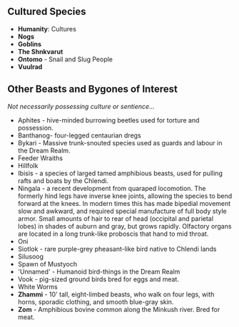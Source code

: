 ## Cultured Species
* **Humanity**: Cultures
* **Nogs**
* **Goblins**
* **The Shnkvarut**
* **Ontomo** - Snail and Slug People
* **Vuulrad**

## Other Beasts and Bygones of Interest
*Not necessarily possessing culture or sentience...*

* Aphites - hive-minded burrowing beetles used for torture and possession.
* Banthanog- four-legged centaurian dregs
* Bykari - Massive trunk-snouted species used as guards and labour in the Dream Realm.
* Feeder Wraiths
* Hillfolk
* Ibisis - a species of larged tamed amphibious beasts, used for pulling rafts and boats by the Chlendi.
* Ningala - a recent development from quaraped locomotion.  The formerly hind legs have inverse knee joints, allowing the species to bend forward at the knees.  In modern times this has made bipedial movement slow and awkward, and required special manufacture of full body style armor.  Small amounts of hair to rear of head (occipital and parietal lobes) in shades of auburn and gray, but grows rapidly.  Olfactory organs are located in a long trunk-like proboscis that hand to mid throat.
* Oni
* Siotlok - rare purple-grey pheasant-like bird native to Chlendi lands
* Silusoog
* Spawn of Mustyoch
* 'Unnamed' - Humanoid bird-things in the Dream Realm
* Vook - pig-sized ground birds bred for eggs and meat. 
* White Worms
* **Zhammi** - 10' tall, eight-limbed beasts, who walk on four legs, with horns, sporadic clothing, and smooth blue-gray skin.
* **Zom** - Amphibious bovine common along the Minkush river. Bred for meat.
